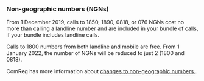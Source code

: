 ###  Non-geographic numbers (NGNs)

From 1 December 2019, calls to 1850, 1890, 0818, or 076 NGNs cost no more than
calling a landline number and are included in your bundle of calls, if your
bundle includes landline calls.

Calls to 1800 numbers from both landline and mobile are free. From 1 January
2022, the number of NGNs will be reduced to just 2 (1800 and 0818).

ComReg has more information about [ changes to non-geographic numbers
](https://www.comreg.ie/ngnreview/) .

